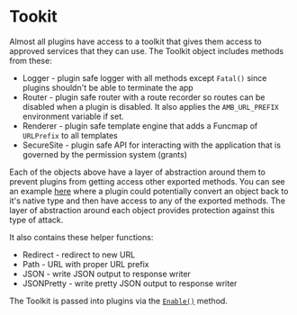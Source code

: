# Tookit

Almost all plugins have access to a toolkit that gives them access to approved services that they can use. The Toolkit object includes methods from these:

- Logger - plugin safe logger with all methods except `Fatal()` since plugins shouldn't be able to terminate the app
- Router - plugin safe router with a route recorder so routes can be disabled when a plugin is disabled. It also applies the `AMB_URL_PREFIX` environment variable if set.
- Renderer - plugin safe template engine that adds a Funcmap of `URLPrefix` to all templates
- SecureSite - plugin safe API for interacting with the application that is governed by the permission system (grants)

Each of the objects above have a layer of abstraction around them to prevent plugins from getting access other exported methods. You can see an example [here](https://go.dev/play/p/zVxZeA3dJ4n) where a plugin could potentially convert an object back to it's native type and then have access to any of the exported methods. The layer of abstraction around each object provides protection against this type of attack.

It also contains these helper functions:

- Redirect - redirect to new URL
- Path - URL with proper URL prefix
- JSON - write JSON output to response writer
- JSONPretty - write pretty JSON output to response writer

The Toolkit is passed into plugins via the [`Enable()`](/docs/docs/plugins/enable) method.